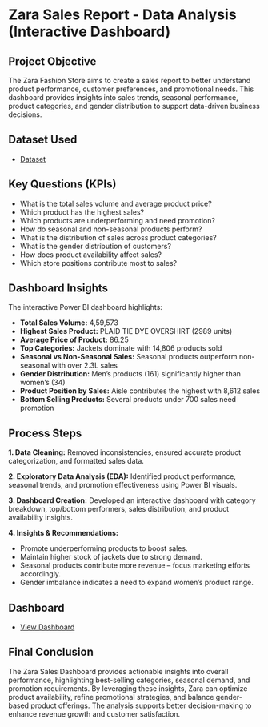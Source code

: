 
# Zara Sales Report - Data Analysis (Interactive Dashboard)

##  Project Objective

The Zara Fashion Store aims to create a sales report to better understand product performance, customer preferences, and promotional needs. This dashboard provides insights into sales trends, seasonal performance, product categories, and gender distribution to support data-driven business decisions.

##  Dataset Used
- <a href="https://github.com/dheivii/Zara-Retail-Sales-Analysis-Dashboard-Tableau/blob/main/cleaned_zara_sales_data.xlsx">Dataset</a>

##  Key Questions (KPIs)

* What is the total sales volume and average product price?
* Which product has the highest sales?
* Which products are underperforming and need promotion?
* How do seasonal and non-seasonal products perform?
* What is the distribution of sales across product categories?
* What is the gender distribution of customers?
* How does product availability affect sales?
* Which store positions contribute most to sales?

##  Dashboard Insights

The interactive Power BI dashboard highlights:

* **Total Sales Volume:** 4,59,573
* **Highest Sales Product:** PLAID TIE DYE OVERSHIRT (2989 units)
* **Average Price of Product:** 86.25
* **Top Categories:** Jackets dominate with 14,806 products sold
* **Seasonal vs Non-Seasonal Sales:** Seasonal products outperform non-seasonal with over 2.3L sales
* **Gender Distribution:** Men’s products (161) significantly higher than women’s (34)
* **Product Position by Sales:** Aisle contributes the highest with 8,612 sales
* **Bottom Selling Products:** Several products under 700 sales need promotion

##  Process Steps

**1. Data Cleaning:**
Removed inconsistencies, ensured accurate product categorization, and formatted sales data.

**2. Exploratory Data Analysis (EDA):**
Identified product performance, seasonal trends, and promotion effectiveness using Power BI visuals.

**3. Dashboard Creation:**
Developed an interactive dashboard with category breakdown, top/bottom performers, sales distribution, and product availability insights.

**4. Insights & Recommendations:**

* Promote underperforming products to boost sales.
* Maintain higher stock of jackets due to strong demand.
* Seasonal products contribute more revenue – focus marketing efforts accordingly.
* Gender imbalance indicates a need to expand women’s product range.

##  Dashboard

- <a href="https://github.com/dheivii/Zara-Retail-Sales-Analysis-Dashboard-Tableau/blob/main/Screenshot%202025-09-07%20192526.png">View Dashboard</a>

##  Final Conclusion

The Zara Sales Dashboard provides actionable insights into overall performance, highlighting best-selling categories, seasonal demand, and promotion requirements. By leveraging these insights, Zara can optimize product availability, refine promotional strategies, and balance gender-based product offerings. The analysis supports better decision-making to enhance revenue growth and customer satisfaction.

